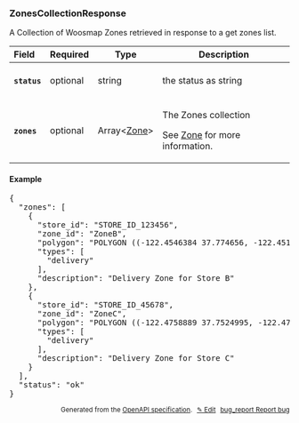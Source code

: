 <!--- This is a generated file, do not edit! -->
<!--- [START woosmap_http_schema_zonescollectionresponse] -->
<h3 class="schema-object" id="ZonesCollectionResponse">ZonesCollectionResponse</h3>

A Collection of Woosmap Zones retrieved in response to a get zones list.

| Field                                                                                                        | Required | Type                              | Description                                                                                                                  |
| :----------------------------------------------------------------------------------------------------------- | -------- | --------------------------------- | ---------------------------------------------------------------------------------------------------------------------------- |
| <h4 id="ZonesCollectionResponse-status" class="add-link schema-object-property-key"><code>status</code></h4> | optional | string                            | <div class="nonref-property-description"><p>the status as string</p></div>                                                   |
| <h4 id="ZonesCollectionResponse-zones" class="add-link schema-object-property-key"><code>zones</code></h4>   | optional | Array&lt;[Zone](#Zone "Zone")&gt; | <div class="ref-property-description"><p>The Zones collection</p><p>See <a href="#Zone">Zone</a> for more information.</div> |

<h4 class="schema-object-example" id="ZonesCollectionResponse-example">Example</h4>

<pre class="notranslate lang-json prettyprint">{
  "zones": [
    {
      "store_id": "STORE_ID_123456",
      "zone_id": "ZoneB",
      "polygon": "POLYGON ((-122.4546384 37.774656, -122.4515485 37.7595934, -122.4354306 37.7602172, -122.4333707 37.7512596, -122.423071 37.7511239, -122.4242726 37.7687665, -122.4259893 37.7691736, -122.4289075 37.7732444, -122.4306241 37.7850483, -122.4472753 37.7830133, -122.445902 37.7759581, -122.4546384 37.774656))",
      "types": [
        "delivery"
      ],
      "description": "Delivery Zone for Store B"
    },
    {
      "store_id": "STORE_ID_45678",
      "zone_id": "ZoneC",
      "polygon": "POLYGON ((-122.4758889 37.7524995, -122.4751594 37.7321718, -122.4688079 37.7299995, -122.4648597 37.7261979, -122.4519851 37.7228035, -122.4483802 37.7215815, -122.4458053 37.726741, -122.4365356 37.7310857, -122.4315574 37.7324433, -122.4246909 37.7312214, -122.4219444 37.731493, -122.423071 37.7511239, -122.4333707 37.7512596, -122.4354306 37.7602172, -122.4515485 37.7595934, -122.4528628 37.7582744, -122.4540375 37.7566755, -122.4565266 37.7513144, -122.4601315 37.7521288, -122.4618481 37.7514501, -122.4635648 37.7530788, -122.4758889 37.7524995))",
      "types": [
        "delivery"
      ],
      "description": "Delivery Zone for Store C"
    }
  ],
  "status": "ok"
}</pre>

<p style="text-align: right; font-size: smaller;">Generated from the <a data-label="openapi-github" href="https://github.com/woosmap/openapi-specification" title="Woosmap OpenAPI Specification" class="external">OpenAPI specification</a>.
<a data-label="openapi-github-woosmap-http-schema-zonescollectionresponse" data-action="edit" style="margin-left: 5px;" href="https://github.com/woosmap/openapi-specification/blob/main/specification/schemas/ZonesCollectionResponse.yml" title="Edit on GitHub">✎ Edit</a>
<a data-label="openapi-github-woosmap-http-schema-zonescollectionresponse" data-action="bug" style="margin-left: 5px;" href="https://github.com/woosmap/openapi-specification/issues/new?assignees=&labels=type%3A+bug%2C+triage+me&template=bug_report.md&title=[schemas] Bug - ZonesCollectionResponse" title="File bug for schemas on GitHub"><span class="material-icons">bug_report</span> Report bug</a>
</p>

<!--- [END woosmap_http_schema_zonescollectionresponse] -->
